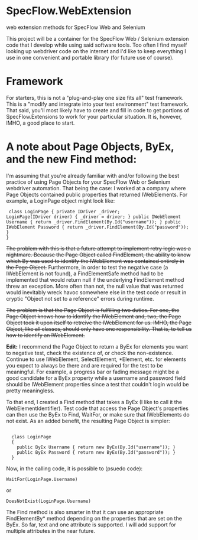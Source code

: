 # SpecFlow.WebExtension
web extension methods for SpecFlow Web and Selenium

This project will be a container for the SpecFlow Web / Selenium extension code that I develop while
using said software tools. Too often I find myself looking up webdriver code on the internet and I'd
like to keep everything I use in one convenient and portable library (for future use of course).

# Framework

For starters, this is not a "plug-and-play one size fits all" test framework. This is a "modify and 
integrate into your test environment" test framework. That said, you'll most likely have to create
and fill in code to get portions of SpecFlow.Extensions to work for your particular situation. It is,
however, IMHO, a good place to start.

# A note about Page Objects, ByEx, and the new Find method:

I'm assuming that you're already familiar with and/or following the best practice of using Page Objects
for your SpecFlow Web or Selenium webdriver automation. That being the case: I worked at a company
where Page Objects contained public properties that returned IWebElements. For example, a LoginPage
object might look like:

<code><pre>
  class LoginPage
  {
    private IDriver _driver;
    LoginPage(IDriver driver)
    {
      _driver = driver;
    }
    public IWebElement Username { return _driver.FindElement(By.Id("username")); }
    public IWebElement Password { return _driver.FindElement(By.Id("password")); }
  }
</pre></code>

~~The problem with this is that a future attempt to implement retry logic was a nightmare. Because the
Page Object called FindElement, the ability to know which By was used to identify the IWebElement
was contained entirely in the Page Object.~~ Furthermore, in order to test the negative case (a
IWebElement is not found), a FindElementSafe method had to be implemented that would return null
if the underlying FindElement method threw an exception. More often than not, the null value that
was returned would inevitably wreck havoc somewhere else in the test code or result in cryptic
"Object not set to a reference" errors during runtime.

~~The problem is that the Page Object is fulfilling two duties. For one, the Page Object knows how to
identify the IWebElement and, two, the Page Object took it upon itself to retreive the IWebElement
for us. IMHO, the Page Object, like all classes, should only have one responsibility. That is, to
tell us how to identify an IWebElement.~~

<strong>Edit:</strong> I recommend the Page Object to return a ByEx for elements you want to negative test, check the existence of, or check the non-existence. Continue to use IWebElement, SelectElement, *Element, etc. for elements you expect to always be there and are required for the test to be meaningful. For example, a progress bar or fading message might be a good candidate for a ByEx property while a username and password field should be IWebElement properties since a test that couldn't login would be pretty meaningless.

To that end, I created a Find method that takes a ByEx (I like to call it the WebElementIdentifier).
Test code that access the Page Object's properties can then use the ByEx to Find, WaitFor, or make
sure that IWebElements do not exist. As an added benefit, the resulting Page Object is simpler:
<pre><code>
  class LoginPage
  {
    public ByEx Username { return new ByEx(By.Id("username")); }
    public ByEx Password { return new ByEx(By.Id("password")); }
  }
</code></pre>

Now, in the calling code, it is possible to (psuedo code):
  <pre><code>WaitFor(LoginPage.Username)</code></pre>
  or
  <pre><code>DoesNotExist(LoginPage.Username)</code></pre>
  
The Find method is also smarter in that it can use an appropriate FindElementBy* method depending on
the properties that are set on the ByEx. So far, text and one attribute is supported. I will add
support for multiple attributes in the near future.
